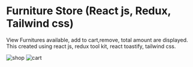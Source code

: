 <h1>Furniture Store (React js, Redux, Tailwind css)</h1>
View Furnitures available, add to cart,remove, total amount are displayed. This created using react js, redux tool kit, react toastify, tailwind css.





![shop](https://github.com/eshanie-hub/Furniture/assets/61816545/678a97eb-ef13-41fc-905d-b698b73432c5)
![cart](https://github.com/eshanie-hub/Furniture/assets/61816545/503bc59f-b853-4fbd-8741-823a2d43b295)
